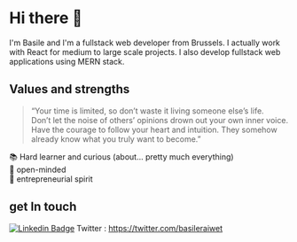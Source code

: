 # Hi there 👋
I'm Basile and I'm a fullstack web developer from Brussels. I actually work with React for medium to large scale projects.
I also develop fullstack web applications using MERN stack.

## Values and strengths
> “Your time is limited, so don’t waste it living someone else’s life. <br/>
> Don’t let the noise of others’ opinions drown out your own inner voice. <br/>
> Have the courage to follow your heart and intuition. They somehow already know what you truly want to become.”

📚 Hard learner and curious (about... pretty much everything)<br/>
🧠 open-minded<br/>
🚀 entrepreneurial spirit<br/>

## get In touch
[![Linkedin Badge](https://img.shields.io/badge/Basile%20Raiwet-0072b1?style=flat&logo=Linkedin&logoColor=white)](https://www.linkedin.com/in/basileraiwet/ "Connect on LinkedIn")
Twitter : https://twitter.com/basileraiwet

